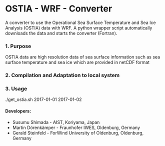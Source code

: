 # OSTIA - WRF - Converter
A converter to use the Operational Sea Surface Temperature and Sea Ice Analysis (OSTIA)
data with WRF. A python wrapper script automatically downloads the data and starts the
converter (Fortran). 

### 1. Purpose
OSTIA data are high resolution data of sea surface information such as sea
surface temperature and sea ice which are provided in netCDF format 

### 2. Compilation and Adaptation to local system

### 3. Usage

./get_ostia.sh 2017-01-01 2017-01-02

#### Developers: 
* Susumu Shimada -  AIST, Koriyama, Japan
* Martin Dörenkämper - Fraunhofer IWES, Oldenburg, Germany
* Gerald Steinfeld - ForWind University of Oldenburg, Oldenburg, Germany

    
